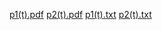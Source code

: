 [p1(t).pdf](https://github.com/user-attachments/files/16630549/p1.t.pdf)
[p2(t).pdf](https://github.com/user-attachments/files/16630550/p2.t.pdf)
[p1(t).txt](https://github.com/user-attachments/files/16630552/p1.t.txt)
[p2(t).txt](https://github.com/user-attachments/files/16630553/p2.t.txt)
